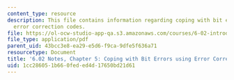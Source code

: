 ```yaml
---
content_type: resource
description: This file contains information regarding coping with bit errors using
  error correction codes.
file: https://ol-ocw-studio-app-qa.s3.amazonaws.com/courses/6-02-introduction-to-eecs-ii-digital-communication-systems-fall-2012/1cc286051b660feded4d17650bd21d61_MIT6_02F12_chap05.pdf
file_type: application/pdf
parent_uid: 43bcc3e8-ea29-e5d6-f9ca-9dfe5f636a71
resourcetype: Document
title: '6.02 Notes, Chapter 5: Coping with Bit Errors using Error Correction Codes'
uid: 1cc28605-1b66-0fed-ed4d-17650bd21d61
---
```

